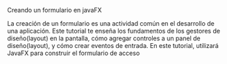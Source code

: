 Creando un formulario en javaFX

La creación de un formulario es una actividad común en el desarrollo
de una aplicación. Este tutorial te enseña los fundamentos de los
gestores de diseño(layout) en la pantalla, cómo agregar controles a un
panel de diseño(layout), y cómo crear eventos de entrada.
En este tutorial, utilizará JavaFX para construir el formulario de
acceso
